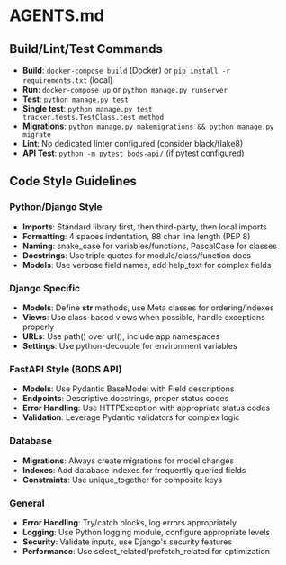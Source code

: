 # AGENTS.md

## Build/Lint/Test Commands
- **Build**: `docker-compose build` (Docker) or `pip install -r requirements.txt` (local)
- **Run**: `docker-compose up` or `python manage.py runserver`
- **Test**: `python manage.py test`
- **Single test**: `python manage.py test tracker.tests.TestClass.test_method`
- **Migrations**: `python manage.py makemigrations && python manage.py migrate`
- **Lint**: No dedicated linter configured (consider black/flake8)
- **API Test**: `python -m pytest bods-api/` (if pytest configured)

## Code Style Guidelines

### Python/Django Style
- **Imports**: Standard library first, then third-party, then local imports
- **Formatting**: 4 spaces indentation, 88 char line length (PEP 8)
- **Naming**: snake_case for variables/functions, PascalCase for classes
- **Docstrings**: Use triple quotes for module/class/function docs
- **Models**: Use verbose field names, add help_text for complex fields

### Django Specific
- **Models**: Define __str__ methods, use Meta classes for ordering/indexes
- **Views**: Use class-based views when possible, handle exceptions properly
- **URLs**: Use path() over url(), include app namespaces
- **Settings**: Use python-decouple for environment variables

### FastAPI Style (BODS API)
- **Models**: Use Pydantic BaseModel with Field descriptions
- **Endpoints**: Descriptive docstrings, proper status codes
- **Error Handling**: Use HTTPException with appropriate status codes
- **Validation**: Leverage Pydantic validators for complex logic

### Database
- **Migrations**: Always create migrations for model changes
- **Indexes**: Add database indexes for frequently queried fields
- **Constraints**: Use unique_together for composite keys

### General
- **Error Handling**: Try/catch blocks, log errors appropriately
- **Logging**: Use Python logging module, configure appropriate levels
- **Security**: Validate inputs, use Django's security features
- **Performance**: Use select_related/prefetch_related for optimization